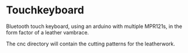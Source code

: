 Touchkeyboard
=============

Bluetooth touch keyboard, using an arduino with multiple MPR121s, in the form factor of a leather vambrace.

The cnc directory will contain the cutting patterns for the leatherwork.



